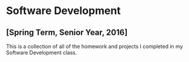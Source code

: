 <h1>Software Development</h1>
<h2>[Spring Term, Senior Year, 2016]</h2>

<p>This is a collection of all of the homework and projects I completed in my Software Development class.</p>
